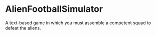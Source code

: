 # AlienFootballSimulator
A text-based game in which you must assemble a competent squad to defeat the aliens.
